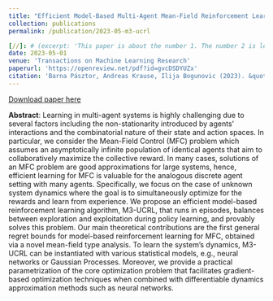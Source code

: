 ```yaml
---
title: "Efficient Model-Based Multi-Agent Mean-Field Reinforcement Learning"
collection: publications
permalink: /publication/2023-05-m3-ucrl

[//]: # (excerpt: 'This paper is about the number 1. The number 2 is left for future work.')
date: 2023-05-01
venue: 'Transactions on Machine Learning Research'
paperurl: 'https://openreview.net/pdf?id=gvcDSDYUZx'
citation: 'Barna Pásztor, Andreas Krause, Ilija Bogunovic (2023). &quot;Efficient Model-Based Multi-Agent Mean-Field Reinforcement Learning.&quot; <i>Transactions on Machine Learning Research</i>.'
---
```

[Download paper here](https://openreview.net/pdf?id=gvcDSDYUZx)

**Abstract**:
Learning in multi-agent systems is highly challenging due to several factors including the non-stationarity introduced
by agents' interactions and the combinatorial nature of their state and action spaces. In particular, we consider the
Mean-Field Control (MFC) problem which assumes an asymptotically infinite population of identical agents that aim to
collaboratively maximize the collective reward. In many cases, solutions of an MFC problem are good approximations for
large systems, hence, efficient learning for MFC is valuable for the analogous discrete agent setting with many agents.
Specifically, we focus on the case of unknown system dynamics where the goal is to simultaneously optimize for the
rewards and learn from experience. We propose an efficient model-based reinforcement learning algorithm, M3-UCRL, that
runs in episodes, balances between exploration and exploitation during policy learning, and provably solves this problem.
Our main theoretical contributions are the first general regret bounds for model-based reinforcement learning for MFC,
obtained via a novel mean-field type analysis. To learn the system’s dynamics, M3-UCRL can be instantiated with various
statistical models, e.g., neural networks or Gaussian Processes. Moreover, we provide a practical parametrization of the
core optimization problem that facilitates gradient-based optimization techniques when combined with differentiable
dynamics approximation methods such as neural networks.